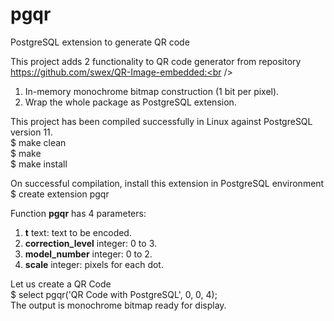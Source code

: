 # pgqr
PostgreSQL extension to generate QR code

This project adds 2 functionality to QR code generator from repository https://github.com/swex/QR-Image-embedded:<br />
1. In-memory monochrome bitmap construction (1 bit per pixel).<br />
2. Wrap the whole package as PostgreSQL extension.<br />

This project has been compiled successfully in Linux against PostgreSQL version 11.<br />
$ make clean<br />
$ make<br />
$ make install<br />

On successful compilation, install this extension in PostgreSQL environment<br />
$ create extension pgqr<br />

Function <b>pgqr</b> has 4 parameters:
1. <b>t</b> text: text to be encoded.<br />
2. <b>correction_level</b> integer: 0 to 3.<br />
3. <b>model_number</b> integer: 0 to 2.<br />
4. <b>scale</b> integer: pixels for each dot.<br />

Let us create a QR Code<br />
$ select pgqr('QR Code with PostgreSQL', 0, 0, 4);<br />
The output is monochrome bitmap ready for display.